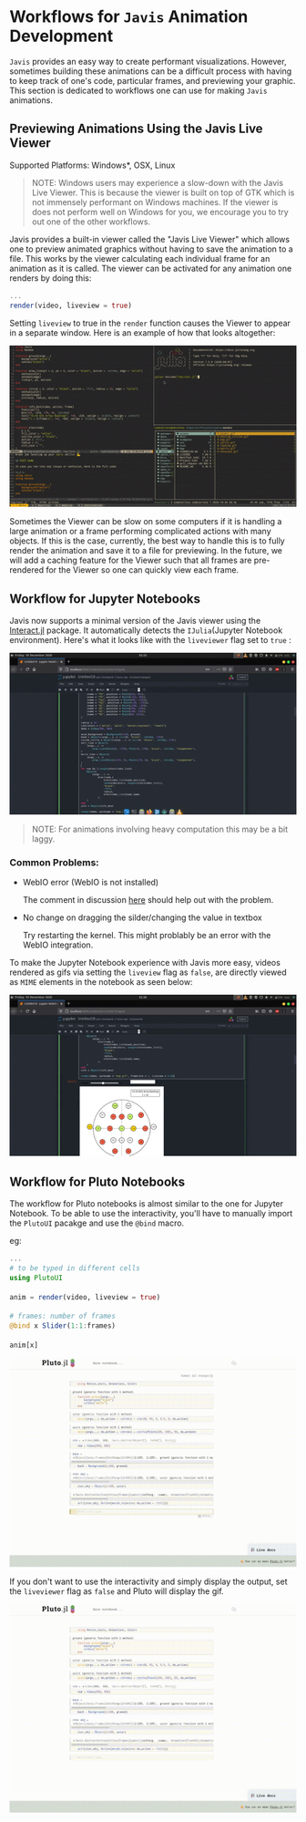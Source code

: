 # Workflows for `Javis` Animation Development

`Javis` provides an easy way to create performant visualizations.
However, sometimes building these animations can be a difficult process with having to keep track of one's code, particular frames, and previewing your graphic.
This section is dedicated to workflows one can use for making `Javis` animations.

## Previewing Animations Using the Javis Live Viewer

Supported Platforms: Windows*, OSX, Linux

> NOTE: Windows users may experience a slow-down with the Javis Live Viewer. 
> This is because the viewer is built on top of GTK which is not immensely performant on Windows machines.
> If the viewer is does not perform well on Windows for you, we encourage you to try out one of the other workflows.

Javis provides a built-in viewer called the "Javis Live Viewer" which allows one to preview animated graphics without having to save the animation to a file.
This works by the viewer calculating each individual frame for an animation as it is called.
The viewer can be activated for any animation one renders by doing this:

```julia
...
render(video, liveview = true)
```

Setting `liveview` to true in the `render` function causes the Viewer to appear in a separate window.
Here is an example of how that looks altogether:

![](assets/viewer_workflow.gif)

Sometimes the Viewer can be slow on some computers if it is handling a large animation or a frame performing complicated actions with many objects.
If this is the case, currently, the best way to handle this is to fully render the animation and save it to a file for previewing.
In the future, we will add a caching feature for the Viewer such that all frames are pre-rendered for the Viewer so one can quickly view each frame.

## Workflow for Jupyter Notebooks

Javis now supports a minimal version of the Javis viewer using the [Interact.jl](https://github.com/JuliaGizmos/Interact.jl) package. It automatically detects the `IJulia`(Jupyter Notebook environment).
Here's what it looks like with the `liveviewer` flag set to `true` :

![](assets/jupyter_viewer_interact.gif)

> NOTE: For animations involving heavy computation this may be a bit laggy.

### Common Problems:
- WebIO error (WebIO is not installed)
    
    The comment in discussion [here](https://github.com/Wikunia/Javis.jl/pull/288#issuecomment-747671260) should help out with the problem.

- No change on dragging the silder/changing the value in textbox

    Try restarting the kernel. This might problably be an error with the WebIO integration.


To make the Jupyter Notebook experience with Javis more easy, videos rendered as gifs via setting the `liveview` flag as `false`, are directly viewed as `MIME` elements in the notebook as seen below: 

![](assets/jupyter_viewer.gif)

## Workflow for Pluto Notebooks
The workflow for Pluto notebooks is almost similar to the one for Jupyter Notebook.
To be able to use the interactivity, you'll have to manually import the `PlutoUI` pacakge and use the `@bind` macro.

eg:
```julia
...
# to be typed in different cells
using PlutoUI

anim = render(video, liveview = true)

# frames: number of frames
@bind x Slider(1:1:frames)

anim[x]
```
![](assets/pluto_viewer_live.gif)


If you don't want to use the interactivity and simply display the output, set the `liveviewer` flag as `false` and Pluto will display the gif.

![](assets/pluto_viewer.gif)

